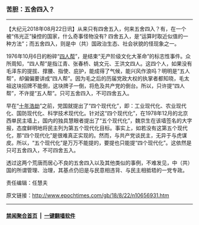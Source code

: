 ### 苦胆：五舍四入？
------------------------

<p>【大纪元2018年08月22日讯】从来只有四舍五入，何来五舍四入？有，在一个被“伟光正”操控的国家，什么奇事怪物没有? 四舍五入，是“运算时取近似值的一种方法”；而五舍四入，则是中（共）国政治生态、社会状貌的怪现象之一。</p>
<p>1976年10月6日的粉碎“<a href="http://www.epochtimes.com/gb/tag/%E5%9B%9B%E4%BA%BA%E5%B8%AE.html">四人帮</a>”，是结束“无产阶级文化大革命”的标志性事件。众所周知，“四人帮”是指江青、张春桥、姚文元、王洪文四人。这四个人，如果没有毛泽东的提拔、撑腰、指使、庇护，能成得了气候，能兴风作浪吗？明明是“五人帮”，却偏偏要讲成“四人帮”。因为毛之后的历届党政大权的执掌者都知晓，毛太祖这块招牌不能倒，这块牌子一倒，将危及共产党的倒台。所以，只许提“四人帮”，不许提“五人帮”。只可五舍四入，不可四舍五入。</p>
<p>早在“<a href="http://www.epochtimes.com/gb/tag/%E5%8D%81%E5%B9%B4%E6%B5%A9%E5%8A%AB.html">十年浩劫</a>”之前，党国就提出了“四个现代化”，即：工业现代化、农业现代化、国防现代化、科学技术现代化。针对这“四个现代化”，在1978年12月的北京西单民主墙上，国内的独具慧眼者提出了“五个现代化”，魏京生在该墙签名的大字报，态度鲜明地将民主列为第五个现代化目标。事实上，如若没有这第五个现代化，那“四个现代化”是很难真正实现的。然而，与共产党谈民主，无异于与虎谋皮。所以，“五个现代化”是万万不能提的，要提也只能提“四个现代化”。这依然是只可五舍四入，不可四舍五入。</p>
<p>透过这两个荒唐而居心不良的五舍四入以及其他类似的事例，不难发见，中（共）国的所谓管理、治理，其基点仍旧是与民意相违背、与民主相抵牾的一党专政。</p>
<p>责任编辑：任慧夫</p>

原文链接：http://www.epochtimes.com/gb/18/8/22/n10656931.htm


------------------------
#### [禁闻聚合首页](https://github.com/gfw-breaker/banned-news/blob/master/README.md) &nbsp;|&nbsp;  [一键翻墙软件](https://github.com/gfw-breaker/nogfw/blob/master/README.md)